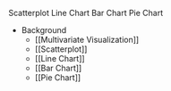 Scatterplot
Line Chart
Bar Chart
Pie Chart

- Background
	- [[Multivariate Visualization]]
	- [[Scatterplot]]
	- [[Line Chart]]
	- [[Bar Chart]]
	- [[Pie Chart]]